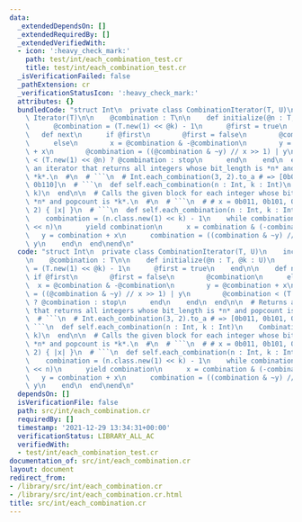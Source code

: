 ```yaml
---
data:
  _extendedDependsOn: []
  _extendedRequiredBy: []
  _extendedVerifiedWith:
  - icon: ':heavy_check_mark:'
    path: test/int/each_combination_test.cr
    title: test/int/each_combination_test.cr
  _isVerificationFailed: false
  _pathExtension: cr
  _verificationStatusIcon: ':heavy_check_mark:'
  attributes: {}
  bundledCode: "struct Int\n  private class CombinationIterator(T, U)\n    include\
    \ Iterator(T)\n\n    @combination : T\n\n    def initialize(@n : T, @k : U)\n\
    \      @combination = (T.new(1) << @k) - 1\n      @first = true\n    end\n\n \
    \   def next\n      if @first\n        @first = false\n        @combination\n\
    \      else\n        x = @combination & -@combination\n        y = @combination\
    \ + x\n        @combination = ((@combination & ~y) // x >> 1) | y\n        @combination\
    \ < (T.new(1) << @n) ? @combination : stop\n      end\n    end\n  end\n\n  # Returns\
    \ an iterator that returns all integers whose bit_length is *n* and popcount is\
    \ *k*.\n  #\n  # ```\n  # Int.each_combination(3, 2).to_a # => [0b011, 0b101,\
    \ 0b110]\n  # ```\n  def self.each_combination(n : Int, k : Int)\n    CombinationIterator.new(n,\
    \ k)\n  end\n\n  # Calls the given block for each integer whose bit_length is\
    \ *n* and popcount is *k*.\n  #\n  # ```\n  # # x = 0b011, 0b101, 0b110\n  # Int.each_combination(3,\
    \ 2) { |x| }\n  # ```\n  def self.each_combination(n : Int, k : Int, &) : Nil\n\
    \    combination = (n.class.new(1) << k) - 1\n    while combination < (n.class.new(1)\
    \ << n)\n      yield combination\n      x = combination & (-combination)\n   \
    \   y = combination + x\n      combination = ((combination & ~y) // x >> 1) |\
    \ y\n    end\n  end\nend\n"
  code: "struct Int\n  private class CombinationIterator(T, U)\n    include Iterator(T)\n\
    \n    @combination : T\n\n    def initialize(@n : T, @k : U)\n      @combination\
    \ = (T.new(1) << @k) - 1\n      @first = true\n    end\n\n    def next\n     \
    \ if @first\n        @first = false\n        @combination\n      else\n      \
    \  x = @combination & -@combination\n        y = @combination + x\n        @combination\
    \ = ((@combination & ~y) // x >> 1) | y\n        @combination < (T.new(1) << @n)\
    \ ? @combination : stop\n      end\n    end\n  end\n\n  # Returns an iterator\
    \ that returns all integers whose bit_length is *n* and popcount is *k*.\n  #\n\
    \  # ```\n  # Int.each_combination(3, 2).to_a # => [0b011, 0b101, 0b110]\n  #\
    \ ```\n  def self.each_combination(n : Int, k : Int)\n    CombinationIterator.new(n,\
    \ k)\n  end\n\n  # Calls the given block for each integer whose bit_length is\
    \ *n* and popcount is *k*.\n  #\n  # ```\n  # # x = 0b011, 0b101, 0b110\n  # Int.each_combination(3,\
    \ 2) { |x| }\n  # ```\n  def self.each_combination(n : Int, k : Int, &) : Nil\n\
    \    combination = (n.class.new(1) << k) - 1\n    while combination < (n.class.new(1)\
    \ << n)\n      yield combination\n      x = combination & (-combination)\n   \
    \   y = combination + x\n      combination = ((combination & ~y) // x >> 1) |\
    \ y\n    end\n  end\nend\n"
  dependsOn: []
  isVerificationFile: false
  path: src/int/each_combination.cr
  requiredBy: []
  timestamp: '2021-12-29 13:34:31+00:00'
  verificationStatus: LIBRARY_ALL_AC
  verifiedWith:
  - test/int/each_combination_test.cr
documentation_of: src/int/each_combination.cr
layout: document
redirect_from:
- /library/src/int/each_combination.cr
- /library/src/int/each_combination.cr.html
title: src/int/each_combination.cr
---
```

